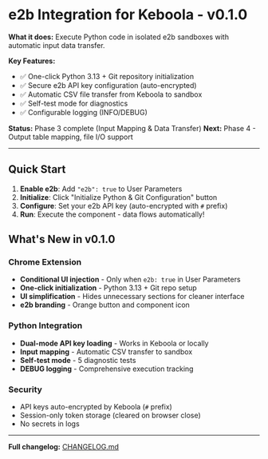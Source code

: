 # e2b Integration for Keboola - v0.1.0

**What it does:** Execute Python code in isolated e2b sandboxes with automatic input data transfer.

**Key Features:**
- ✅ One-click Python 3.13 + Git repository initialization
- ✅ Secure e2b API key configuration (auto-encrypted)
- ✅ Automatic CSV file transfer from Keboola to sandbox
- ✅ Self-test mode for diagnostics
- ✅ Configurable logging (INFO/DEBUG)

**Status:** Phase 3 complete (Input Mapping & Data Transfer)
**Next:** Phase 4 - Output table mapping, file I/O support

---

## Quick Start

1. **Enable e2b**: Add `"e2b": true` to User Parameters
2. **Initialize**: Click "Initialize Python & Git Configuration" button
3. **Configure**: Set your e2b API key (auto-encrypted with `#` prefix)
4. **Run**: Execute the component - data flows automatically!

## What's New in v0.1.0

### Chrome Extension
- **Conditional UI injection** - Only when `e2b: true` in User Parameters
- **One-click initialization** - Python 3.13 + Git repo setup
- **UI simplification** - Hides unnecessary sections for cleaner interface
- **e2b branding** - Orange button and component icon

### Python Integration
- **Dual-mode API key loading** - Works in Keboola or locally
- **Input mapping** - Automatic CSV transfer to sandbox
- **Self-test mode** - 5 diagnostic tests
- **DEBUG logging** - Comprehensive execution tracking

### Security
- API keys auto-encrypted by Keboola (`#` prefix)
- Session-only token storage (cleared on browser close)
- No secrets in logs

---

**Full changelog:** [CHANGELOG.md](https://github.com/keboola/e2b_writer_custom_python/blob/fix/keboola-api-key-integration/CHANGELOG.md)
